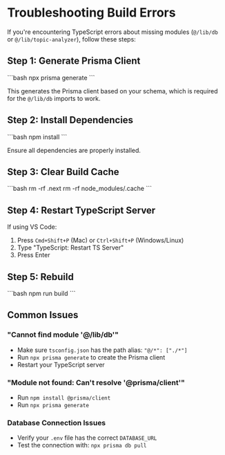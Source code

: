 # Troubleshooting Build Errors

If you're encountering TypeScript errors about missing modules (`@/lib/db` or `@/lib/topic-analyzer`), follow these steps:

## Step 1: Generate Prisma Client
\`\`\`bash
npx prisma generate
\`\`\`

This generates the Prisma client based on your schema, which is required for the `@/lib/db` imports to work.

## Step 2: Install Dependencies
\`\`\`bash
npm install
\`\`\`

Ensure all dependencies are properly installed.

## Step 3: Clear Build Cache
\`\`\`bash
rm -rf .next
rm -rf node_modules/.cache
\`\`\`

## Step 4: Restart TypeScript Server
If using VS Code:
1. Press `Cmd+Shift+P` (Mac) or `Ctrl+Shift+P` (Windows/Linux)
2. Type "TypeScript: Restart TS Server"
3. Press Enter

## Step 5: Rebuild
\`\`\`bash
npm run build
\`\`\`

## Common Issues

### "Cannot find module '@/lib/db'"
- Make sure `tsconfig.json` has the path alias: `"@/*": ["./*"]`
- Run `npx prisma generate` to create the Prisma client
- Restart your TypeScript server

### "Module not found: Can't resolve '@prisma/client'"
- Run `npm install @prisma/client`
- Run `npx prisma generate`

### Database Connection Issues
- Verify your `.env` file has the correct `DATABASE_URL`
- Test the connection with: `npx prisma db pull`
